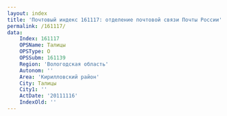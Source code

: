 ```yaml
---
layout: index
title: 'Почтовый индекс 161117: отделение почтовой связи Почты России'
permalink: /161117/
data:
    Index: 161117
    OPSName: Талицы
    OPSType: О
    OPSSubm: 161139
    Region: 'Вологодская область'
    Autonom: ''
    Area: 'Кирилловский район'
    City: Талицы
    City1: ''
    ActDate: '20111116'
    IndexOld: ''
---
```

